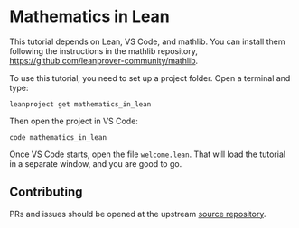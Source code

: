 # Mathematics in Lean

This tutorial depends on Lean, VS Code, and mathlib.
You can install them following the instructions
in the mathlib repository,
<https://github.com/leanprover-community/mathlib>.

To use this tutorial, you need to set up a project folder.
Open a terminal and type:
```
leanproject get mathematics_in_lean
```
Then open the project in VS Code:
```
code mathematics_in_lean
```
Once VS Code starts, open the file `welcome.lean`.
That will load the tutorial in a
separate window, and you are good to go.

## Contributing

PRs and issues should be opened at the upstream
[source repository](https://github.com/avigad/mathematics_in_lean_source).
